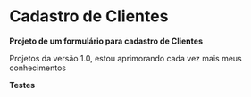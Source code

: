 # Cadastro de Clientes

<b> Projeto de um formulário para cadastro de Clientes</b>
<p>Projetos da versão 1.0, estou aprimorando cada vez mais meus conhecimentos</p>


**Testes**
